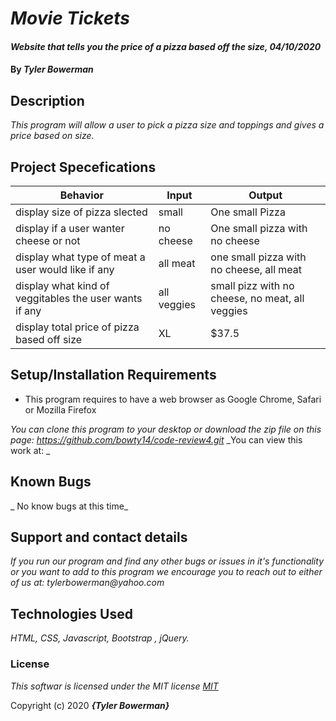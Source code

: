 # _Movie Tickets_

#### _Website that tells you the price of a pizza based off the size, 04/10/2020_

#### By _**Tyler Bowerman**_

## Description

_This program will allow a user to pick a pizza size and toppings and gives a price based on size._

## Project Specefications

|  Behavior                 |  Input  | Output
|---------------------------|---------|-------
|display size of pizza slected|small| One small Pizza|
|display if a user wanter cheese or not| no cheese|One small pizza with no cheese|
|display what type of meat a user would like if any|all meat| one small pizza with no cheese, all meat|
|display what kind of veggitables the user wants if any| all veggies| small pizz with no cheese, no meat, all veggies|
|display total price of pizza based off size|XL|$37.5|

## Setup/Installation Requirements

* This program requires to have a web browser as Google Chrome, Safari or Mozilla Firefox

_You can clone this program to your desktop or download the zip file on this page: https://github.com/bowty14/code-review4.git_
_You can view this work at: _

## Known Bugs

_ No know bugs at this time_

## Support and contact details

_If you run our program and find any other bugs or issues in it's functionality or you want to add to this program we encourage you to reach out to either of us at: tylerbowerman@yahoo.com_

## Technologies Used

_HTML, CSS, Javascript, Bootstrap , jQuery._

### License

*This softwar is licensed under the MIT license [MIT](https://en.wikipedia.org/wiki/MIT_License)*

Copyright (c) 2020 **_{Tyler Bowerman}_**